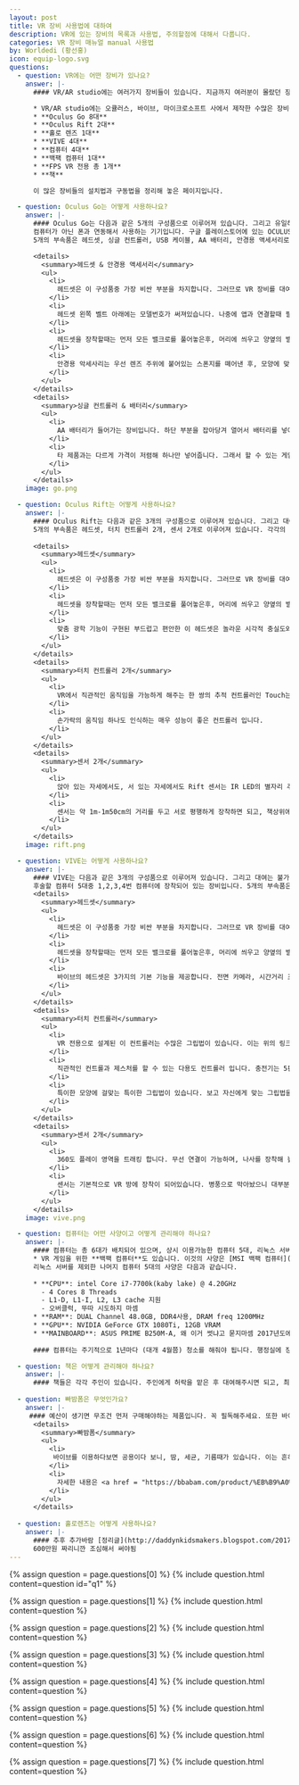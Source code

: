 ```yaml
---
layout: post
title: VR 장비 사용법에 대하여
description: VR에 있는 장비의 목록과 사용법, 주의할점에 대해서 다룹니다.
categories: VR 장비 매뉴얼 manual 사용법
by: Worldedi (황선홍)
icon: equip-logo.svg
questions:
  - question: VR에는 어떤 장비가 있나요?
    answer: |-
      #### VR/AR studio에는 여러가지 장비들이 있습니다. 지금까지 여러분이 몰랐던 장비들에 대해 알아갑시다.

      * VR/AR studio에는 오큘러스, 바이브, 마이크로소프트 사에서 제작한 수많은 장비들이 있습니다. 아래는 그 목록입니다.
      * **Oculus Go 8대**
      * **Oculus Rift 2대**
      * **홀로 렌즈 1대**
      * **VIVE 4대**
      * **컴퓨터 4대**
      * **백팩 컴퓨터 1대**
      * **FPS VR 전용 총 1개**
      * **책**

      이 많은 장비들의 설치법과 구동법을 정리해 놓은 페이지입니다.

  - question: Oculus Go는 어떻게 사용하나요?
    answer: |-
      #### Oculus Go는 다음과 같은 5개의 구성품으로 이루어져 있습니다. 그리고 유일하게 AG에 한해서 무제한 대여가 가능합니다.
      컴퓨터가 아닌 폰과 연동해서 사용하는 기기입니다. 구글 플레이스토어에 있는 OCULUS 앱을 설치하여고 구동하여, 다음에 나오는 지시를 따르시면 됩니다.
      5개의 부속품은 헤드셋, 싱글 컨트롤러, USB 케이블, AA 배터리, 안경용 액세서리로 이루어져 있습니다. 각각의 항목들을 열어서 부가적인 내용을 확인하세요

      <details>
        <summary>헤드셋 & 안경용 액세서리</summary>
        <ul>
          <li>
            헤드셋은 이 구성품중 가장 비싼 부분을 차지합니다. 그러므로 VR 장비를 대여해줄 일이 있을때, 꼭 문제가 있지는 않은지 렌즈에 금이 가지는 않았는지 확인해야합니다. 
          </li>
          <li>
            헤드셋 왼쪽 벨트 아래에는 모델번호가 써져있습니다. 나중에 앱과 연결할때 필요한 정보니 꼭 확인해주세요. 또한 전원버튼과 볼륨 아래버튼을 동시에 누르면 관리자모드로 접속이 가능합니다. 
          </li>
          <li>
            헤드셋을 장착할때는 먼저 모든 밸크로를 풀어놓은후, 머리에 씌우고 양옆의 밸크로를 사이즈에 맞게 붙이고, 위의 밸크로를 붙이면 완벽히 장착할 수 있습니다.
          </li>
          <li>
            안경용 악세사리는 우선 렌즈 주위에 붙어있는 스폰지를 뗴어낸 후, 모양에 맞게 장착을 하고, 다시 스폰지를 적절히 끼워넣으면 장착할 수 있습니다. 안경을 착용하고도 VR 장비를 쉽게 낄 수 있도록 해주는 좋은 장비로, 안경을 착용하는 친구들은 애용하시면 됩니다.
          </li>
        </ul>
      </details>
      <details>
        <summary>싱글 컨트롤러 & 배터리</summary>
        <ul>
          <li>
            AA 배터리가 들어가는 장비입니다. 하단 부분을 잡아당겨 열어서 배터리를 넣어 장착하세요. 
          </li>
          <li>
            타 제품과는 다르게 가격이 저렴해 하나만 넣어줍니다. 그래서 할 수 있는 게임이 굉장히 제한적입니다.
          </li>
        </ul>
      </details>
    image: go.png 

  - question: Oculus Rift는 어떻게 사용하나요?
    answer: |-
      #### Oculus Rift는 다음과 같은 3개의 구성품으로 이루어져 있습니다. 그리고 대여는 불가능합니다. [리프트 설치법](http://dpg.danawa.com/news/view?boardSeq=66&listSeq=3408652&past=Y)
      5개의 부속품은 헤드셋, 터치 컨트롤러 2개, 센서 2개로 이루어져 있습니다. 각각의 항목들을 열어서 부가적인 내용을 확인하세요
      
      <details>
        <summary>헤드셋</summary>
        <ul>
          <li>
            헤드셋은 이 구성품중 가장 비싼 부분을 차지합니다. 그러므로 VR 장비를 대여해줄 일이 있을때, 꼭 문제가 있지는 않은지 렌즈에 금이 가지는 않았는지 확인해야합니다. 
          </li>
          <li>
            헤드셋을 장착할때는 먼저 모든 밸크로를 풀어놓은후, 머리에 씌우고 양옆의 밸크로를 사이즈에 맞게 붙이고, 위의 밸크로를 붙이면 완벽히 장착할 수 있습니다.
          </li>
          <li>
            맞춤 광학 기능이 구현된 부드럽고 편안한 이 헤드셋은 놀라운 시각적 충실도와 넓은 시야를 제공합니다.
          </li>
        </ul>
      </details>
      <details>
        <summary>터치 컨트롤러 2개</summary>
        <ul>
          <li>
            VR에서 직관적인 움직임을 가능하게 해주는 한 쌍의 추적 컨트롤러인 Touch는 가상 현실에서 실제 손을 움직이는 것 같은 자연스러운 느낌을 제공합니다.
          </li>
          <li>
            손가락의 움직임 하나도 인식하는 매우 성능이 좋은 컨트롤러 입니다.
          </li>
        </ul>
      </details>
      <details>
        <summary>센서 2개</summary>
        <ul>
          <li>
            앉아 있는 자세에서도, 서 있는 자세에서도 Rift 센서는 IR LED의 별자리 추적 시스템을 통해 사용자의 움직임을 VR에 정확하게 반영합니다.
          </li>
          <li>
            센서는 약 1m-1m50cm의 거리를 두고 서로 평행하게 장착하면 되고, 책상위에 위치하도록 하면 됩니다. 
          </li>
        </ul>
      </details>
    image: rift.png 

  - question: VIVE는 어떻게 사용하나요?
    answer: |-
      #### VIVE는 다음과 같은 3개의 구성품으로 이루어져 있습니다. 그리고 대여는 불가능합니다. [바이브 설치법](https://gall.dcinside.com/mgallery/board/view/?id=vr_games_xuq&no=5860)
      후술할 컴퓨터 5대중 1,2,3,4번 컴퓨터에 장착되어 있는 장비입니다. 5개의 부속품은 헤드셋, 터치 컨트롤러 2개, 센서 2개로 이루어져 있습니다. 각각의 항목들을 열어서 부가적인 내용을 확인하세요. 
      <details>
        <summary>헤드셋</summary>
        <ul>
          <li>
            헤드셋은 이 구성품중 가장 비싼 부분을 차지합니다. 그러므로 VR 장비를 대여해줄 일이 있을때, 꼭 문제가 있지는 않은지 렌즈에 금이 가지는 않았는지 확인해야합니다. 
          </li>
          <li>
            헤드셋을 장착할때는 먼저 모든 밸크로를 풀어놓은후, 머리에 씌우고 양옆의 밸크로를 사이즈에 맞게 붙이고, 위의 밸크로를 붙이면 완벽히 장착할 수 있습니다.
          </li>
          <li>
            바이브의 헤드셋은 3가지의 기본 기능을 제공합니다. 전면 카메라, 시간거리 조정장치, 안경착용 사용가능이 있으니, 떨어뜨리지 말고 잘 사용하세요.
          </li>
        </ul>
      </details>
      <details>
        <summary>터치 컨트롤러</summary>
        <ul>
          <li>
            VR 전용으로 설계된 이 컨트롤러는 수많은 그립법이 있습니다. 이는 위의 링크에서 확인해 보실수 있습니다.
          </li>
          <li>
            직관적인 컨트롤과 제스처를 할 수 있는 다용도 컨트롤러 입니다. 충전기는 5핀을 사용합니다.
          </li>
          <li>
            특이한 모양에 걸맞는 특이한 그립법이 있습니다. 보고 자신에게 맞는 그립법을 사용하세요.<a href = "https://twitter.com/tipatat/status/1145787428738760705">바이브 그립법</a>
          </li>
        </ul>
      </details>
      <details>
        <summary>센서 2개</summary>
        <ul>
          <li>
            360도 플레이 영역을 트래킹 합니다. 무선 연결이 가능하며, 나사를 장착해 높은곳으로 올릴수도 있습니다.
          </li>
          <li>
            센서는 기본적으로 VR 방에 장착이 되어있습니다. 병풍으로 막아놨으니 대부분은 안 건드리겠지만, 혹시 건드린다면 다시 <a href = "https://gall.dcinside.com/mgallery/board/view/?id=vr_games_xuq&no=5860">웹사이트</a>를 보고 설정하세요.
          </li>
        </ul>
      </details>
    image: vive.png 

  - question: 컴퓨터는 어떤 사양이고 어떻게 관리해야 하나요?
    answer: |-
      #### 컴퓨터는 총 6대가 배치되어 있으며, 상시 이용가능한 컴퓨터 5대, 리눅스 서버용 컴퓨터 1대로 이루어져 있습니다. 0-4까지의 숫자가 각각의 컴퓨터에 부여되어 있으며, 방의 출입문으로 부터 가장 멀리있는 컴퓨터가 0번이고 그로부터 가까워지는 순서대로 번호가 책정되어 있습니다. 
      * VR 게임을 위한 **백팩 컴퓨터**도 있습니다. 이것의 사양은 [MSI 백팩 컴퓨터](https://smartstore.naver.com/e2-mall/products/4724707092?NaPm=ct%3Dk6q65qiu%7Cci%3Dshopn%7Ctr%3Ddana%7Chk%3Dd136b0c1dd5967fc5b5319168c0869fd624ab03e)에서 찾아보실 수 있습니다.
      리눅스 서버를 제외한 나머지 컴퓨터 5대의 사양은 다음과 같습니다.
      
      * **CPU**: intel Core i7-7700k(kaby lake) @ 4.20GHz
        - 4 Cores 8 Threads
        - L1-D, L1-I, L2, L3 cache 지원
        - 오버클럭, 뚜따 시도하지 마셈
      * **RAM**: DUAL Channel 48.0GB, DDR4사용, DRAM freq 1200MHz
      * **GPU**: NVIDIA GeForce GTX 1080Ti, 12GB VRAM
      * **MAINBOARD**: ASUS PRIME B250M-A, 왜 이거 썻냐고 묻지마셈 2017년도에는 이게 최고였음
      
      #### 컴퓨터는 주기적으로 1년마다 (대개 4월쯤) 청소를 해줘야 됩니다. 행정실에 장비 요청란에 컴퓨터 청소를 위한 스프레이와 여러 장비들을 작성해서 보내시면 됩니다. 리눅스 서버컴퓨터의 관리는 [리눅스 문서](https://skku-vrar.github.io/guide/)를 찾아가시면 됩니다. 또한 NAS 서버 또한 구동중입니다. [NAS 문서](https://skku-vrar.github.io/guide/)에서 자세한 사용법을 확인할 수 있습니다.

  - question: 책은 어떻게 관리해야 하나요?
    answer: |-
      #### 책들은 각각 주인이 있습니다. 주인에게 허락을 맡은 후 대여해주시면 되고, 최대 대여 기간 또한 주인이 설정합니다.
  
  - question: 빠밤폼은 무엇인가요?
    answer: |-
     #### 예산이 생기면 무조건 먼저 구매해야하는 제품입니다. 꼭 필독해주세요. 또한 바이브용이여도 조금만 자르면 리프트에서도 사용이 가능하니 넉넉하게 구매를 하는 것이 좋습니다.
      <details>
        <summary>빠밤폼</summary>
        <ul>
          <li>
           바이브를 이용하다보면 공용이다 보니, 땀, 세균, 기름때가 있습니다. 이는 흔히 빠밤폼이라고 불리는 제품을 통해서 해결이 가능합니다.
          </li>
          <li>
            자세한 내용은 <a href = "https://bbabam.com/product/%EB%B9%A0%EB%B0%A4-htc-vive-%EB%B0%94%EC%9D%B4%EB%B8%8C-%EC%95%88%EB%A9%B4%EB%B3%B4%ED%98%B8%EC%BF%A0%EC%85%98-%EB%B9%A0%EB%B0%A4%ED%8F%BC/53/category/43/display/1/">이 사이트</a>에서 보실 수 있습니다. 
          </li>
        </ul>
      </details>  
  
  - question: 홀로렌즈는 어떻게 사용하나요?
    answer: |-
      #### 추후 추가바람 [정리글](http://daddynkidsmakers.blogspot.com/2017/06/blog-post_7.html)
      600만원 짜리니깐 조심해서 써야됨
---
```


{% assign question = page.questions[0] %}
{% include question.html content=question id="q1" %}

{% assign question = page.questions[1] %}
{% include question.html content=question %}

{% assign question = page.questions[2] %}
{% include question.html content=question %}

{% assign question = page.questions[3] %}
{% include question.html content=question %}

{% assign question = page.questions[4] %}
{% include question.html content=question %}

{% assign question = page.questions[5] %}
{% include question.html content=question %}

{% assign question = page.questions[6] %}
{% include question.html content=question %}

{% assign question = page.questions[7] %}
{% include question.html content=question %}
